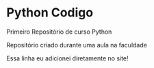 # Python Codigo
 Primeiro Repositório de curso Python

 Repositório criado durante uma aula na faculdade
 
 Essa linha eu adicionei diretamente no site!
